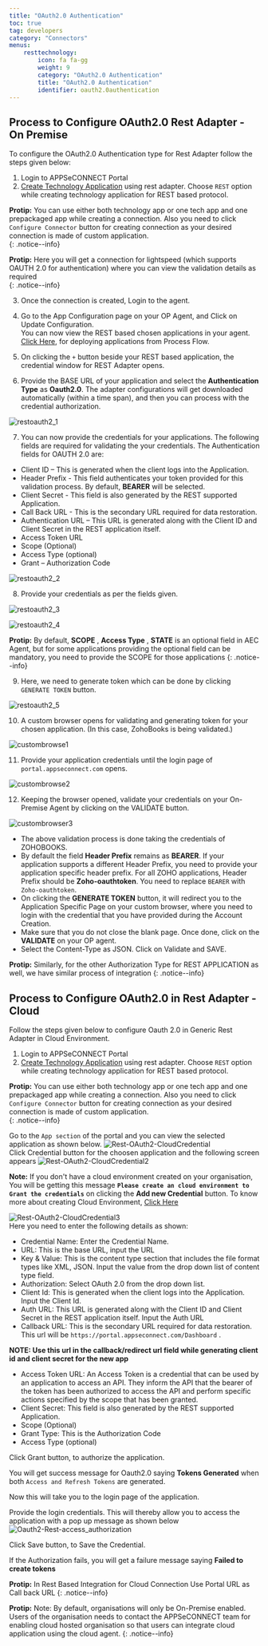 ```yaml
---
title: "OAuth2.0 Authentication"
toc: true
tag: developers
category: "Connectors"
menus: 
    resttechnology:
        icon: fa fa-gg
        weight: 9
        category: "OAuth2.0 Authentication"
        title: "OAuth2.0 Authentication"
        identifier: oauth2.0authentication
---
```

## Process to Configure OAuth2.0 Rest Adapter - On Premise

To configure the OAuth2.0 Authentication type for Rest Adapter follow the steps given below:

1) Login to APPSeCONNECT Portal
2) [Create Technology Application](/configuring%20appseconnect/configurations/#b-technology-app-creation) using rest adapter. Choose `REST` option while creating technology application for REST based protocol.  

**Protip:** You can use either both technology app or one tech app and one prepackaged app while creating a connection. 
 Also you need to click `Configure Connector` button for creating connection as your desired connection is made of custom application.   
 {: .notice--info}      
  
**Protip:** Here you will get a connection for lightspeed (which supports OAUTH 2.0 for authentication) where you can view the validation
details as required     
{: .notice--info}     

3) Once the connection is created, Login to the agent.   

4) Go to the App Configuration page on your OP Agent, and Click on Update Configuration.  
You can now view the REST based chosen applications in your agent. 
[Click Here](/processflow/deploying-and-executing-processfloww/), for deploying applications from Process Flow.

5) On clicking the `+` button beside your REST based application, the credential window for REST Adapter opens. 

6) Provide the BASE URL of your application and select the **Authentication Type** as **Oauth2.0**. The adapter configurations will get downloaded automatically (within a time span), and then you can process with the credential authorization.

![restoauth2_1](\staticfiles\connectors\media\technology-connector\restoauth2_1.PNG)

7) You can now provide the credentials for your applications. The following fields are required for validating the your credentials.
The Authentication fields for OAUTH 2.0 are:   
* Client ID – This is generated when the client logs into the Application.
* Header Prefix - This field authenticates your token provided for this validation process. By default, **BEARER** will be selected.
* Client Secret - This field is also generated by the REST supported Application.
* Call Back URL - This is the secondary URL required for data restoration. 
* Authentication URL – This URL is generated along with the Client ID and Client Secret in the REST application itself.
* Access Token URL 
* Scope (Optional) 
* Access Type (optional) 
* Grant – Authorization Code

![restoauth2_2](\staticfiles\connectors\media\technology-connector\restoauth2_2.PNG)

8) Provide your credentials as per the fields given.

![restoauth2_3](\staticfiles\connectors\media\technology-connector\restoauth2_3.PNG)

![restoauth2_4](\staticfiles\connectors\media\technology-connector\restoauth2_4.PNG)

   
**Protip:** By default, **SCOPE** , **Access Type** , **STATE** is an optional field in AEC Agent, but for some applications providing the optional field can be mandatory, 
you need to provide the SCOPE for those applications 
{: .notice--info}   
      
9) Here, we need to generate token which can be done by clicking `GENERATE TOKEN` button. 

![restoauth2_5](\staticfiles\connectors\media\technology-connector\restoauth2_5.PNG)  

10) A custom browser opens for validating and generating token for your chosen application. (In this case, ZohoBooks is being validated.)

![custombrowse1](\staticfiles\connectors\media\technology-connector\custombrowser1.png)

11) Provide your application credentials until the login page of `portal.appseconnect.com` opens.

![custombrowse2](\staticfiles\connectors\media\technology-connector\custombrowser2.png)

12) Keeping the browser opened, validate your credentials on your On-Premise Agent by clicking on the VALIDATE button.

![custombrowser3](\staticfiles\connectors\media\technology-connector\custombrowser3.png)
 
- The above validation process is done taking  the credentials of ZOHOBOOKS.
- By default the field **Header Prefix** remains as **BEARER**. If your application supports a different Header Prefix, you need to provide your application specific header prefix. For all ZOHO applications, Header Prefix should be **Zoho-oauthtoken**. You need to replace `BEARER` with `Zoho-oauthtoken`.  
- On clicking the **GENERATE TOKEN** button, it will redirect you to the Application Specific Page on your custom browser, where you need to login 
with the credential that you have provided during the Account Creation.  
- Make sure that you do not close the blank page. Once done, click on the **VALIDATE** on your OP agent.  
- Select the Content-Type as JSON. Click on Validate and SAVE.    

**Protip:**  Similarly, for the other Authorization Type for REST APPLICATION as well, we have similar process of integration
{: .notice--info}


## Process to Configure OAuth2.0 in Rest Adapter - Cloud

Follow the steps given below to configure Oauth 2.0 in Generic Rest Adapter in Cloud Environment.

1. Login to APPSeCONNECT Portal   
2. [Create Technology Application](/configuring%20appseconnect/configurations/#b-technology-app-creation) using rest adapter. Choose `REST` option while creating technology application for REST based protocol.  

    
**Protip:** You can use either both technology app or one tech app and one prepackaged app while creating a connection. 
 Also you need to click `Configure Connector` button for creating connection as your desired connection is made of custom application.   
 {: .notice--info}  

 Go to the `App section` of the portal  and you can view the selected application as shown below.
![Rest-OAuth2-CloudCredential](/staticfiles/connectors/media/technology-connector/Rest-OAuth2-CloudCredential.png)      
 Click Credential button for the choosen application and the following screen appears
![Rest-OAuth2-CloudCredential2](/staticfiles/connectors/media/technology-connector/Rest-OAuth2-CloudCredential2.png)  

**Note:** If you don't have  a cloud environment created on your organisation, You will be getting this message **`Please create an cloud environment to Grant the credentials`** on clicking the **Add new Credential** button. 
To know more about creating Cloud Environment, [Click Here](/deployment/Environment-Management/#adding-cloud-environment)

![Rest-OAuth2-CloudCredential3](/staticfiles/connectors/media/technology-connector/Rest-OAuth2-CloudCredential3.png)      
Here you need to enter the following details as shown:  
* Credential Name: Enter the Credential Name.
* URL: This is the base URL, input the URL 
* Key & Value: This is the content type section that includes the file format types like XML, JSON.
  Input the value from the drop down list of content type field.
* Authorization: Select OAuth 2.0 from the drop down list.
* Client Id: This is generated when the client logs into the Application. Input the Client Id.
* Auth URL: This URL is generated along with the Client ID and Client Secret in the REST application itself. Input the Auth URL
* Callback URL: This is the secondary URL required for data restoration. This url will be `https://portal.appseconnect.com/Dashboard` . 

**NOTE: Use this url in the callback/redirect url field while generating client id and 
client secret for the new app**

* Access Token URL: An Access Token is a credential that can be used by an application to access an API. They inform the API that the 
  bearer of the token has been authorized to access the API and perform specific actions specified by the scope that has been granted.
* Client Secret: This field is also generated by the REST supported Application.
* Scope (Optional)
* Grant Type: This is the Authorization Code 
* Access Type (optional)   


Click Grant button, to authorize the application. 

You will get success message for Oauth2.0 saying **Tokens Generated** when both `Access and Refresh Tokens` are generated.  

Now this will take you to the login page of the application. 

Provide the login credentials. This will thereby allow you to access the application with a pop up message as shown below  
![Oauth2-Rest-access_authorization](/staticfiles/connectors/media/technology-connector/Oauth2-Rest-access_authorization.png) 
     
Click Save button, to Save the Credential.

If the Authorization fails, you will get a failure message saying **Failed to create tokens**  

**Protip:**  In Rest Based Integration for Cloud Connection Use Portal URL as Call back URL
{: .notice--info}


**Protip:** Note: By default, organisations will only be On-Premise enabled. Users of the organisation needs to  contact the APPSeCONNECT team for enabling cloud hosted organisation so that users can 
integrate cloud application using the cloud agent.
{: .notice--info}